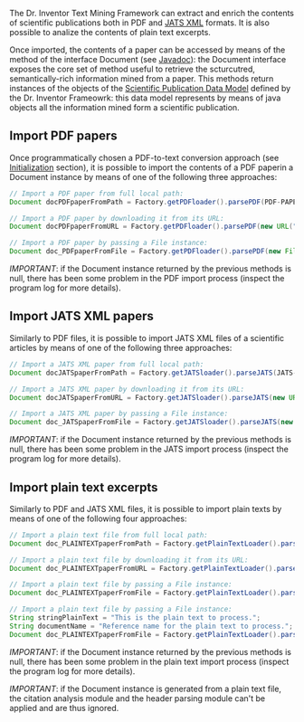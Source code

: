 The Dr. Inventor Text Mining Framework can extract and enrich the contents of scientific publications both in PDF and [JATS XML](https://jats.nlm.nih.gov/publishing/tag-library/1.1/index.html) formats. It is also possible to analize the contents of plain text excerpts.

Once imported, the contents of a paper can be accessed by means of the method of the interface Document (see [Javadoc](http://scientmin-fe-lastus.s.upf.edu/drinventor/doc/)): the Document interface exposes the core set of method useful to retrieve the scturcutred, semantically-rich information mined from a paper. This methods return instances of the objects of the [Scientific Publication Data Model](ScuPubDataModel) defined by the Dr. Inventor Frameowrk: this data model represents by means of java objects all the information mined form a scientific publication.


## Import PDF papers
Once programmatically chosen a PDF-to-text conversion approach (see [Initialization](Initialize) section), it is possible to import the contents of a PDF paperin a Document instance by means of one of the following three approaches:
```java
// Import a PDF paper from full local path:
Document docPDFpaperFromPath = Factory.getPDFloader().parsePDF(PDF-PAPER-LOCAL-FILE-PATH);

// Import a PDF paper by downloading it from its URL:
Document docPDFpaperFromURL = Factory.getPDFloader().parsePDF(new URL("http://www2007.org/workshops/paper_45.pdf"));

// Import a PDF paper by passing a File instance:
Document doc_PDFpaperFromFile = Factory.getPDFloader().parsePDF(new File(PDF-PAPER-LOCAL-FILE-PATH));
```  

*IMPORTANT*: if the Document instance returned by the previous methods is null, there has been some problem in the PDF import process (inspect the program log for more details).


## Import JATS XML papers
Similarly to PDF files, it is possible to import JATS XML files of a scientific articles by means of one of the following three approaches:
```java
// Import a JATS XML paper from full local path:
Document docJATSpaperFromPath = Factory.getJATSloader().parseJATS(JATS-PAPER-LOCAL-FILE-PATH);

// Import a JATS XML paper by downloading it from its URL:
Document docJATSpaperFromURL = Factory.getJATSloader().parseJATS(new URL("http://journals.plos.org/plosone/article/asset?id=10.1371/journal.pone.0141854.XML&download="));

// Import a JATS XML paper by passing a File instance:
Document doc_JATSpaperFromFile = Factory.getJATSloader().parseJATS(new File(JATS-PAPER-LOCAL-FILE-PATH));
```  

*IMPORTANT*: if the Document instance returned by the previous methods is null, there has been some problem in the JATS import process (inspect the program log for more details).



## Import plain text excerpts
Similarly to PDF and JATS XML files, it is possible to import plain texts by means of one of the following four approaches:
```java
// Import a plain text file from full local path:
Document doc_PLAINTEXTpaperFromPath = Factory.getPlainTextLoader().parsePlainText(PLAIN-TEXT-LOCAL-FILE-PATH);

// Import a plain text file by downloading it from its URL:
Document doc_PLAINTEXTpaperFromURL = Factory.getPlainTextLoader().parsePlainText(new URL("http://myexample.com/plainText.txt"));

// Import a plain text file by passing a File instance:
Document doc_PLAINTEXTpaperFromFile = Factory.getPlainTextLoader().parsePlainText(new File(PLAIN-TEXT-LOCAL-FILE-PATH));

// Import a plain text file by passing a File instance:
String stringPlainText = "This is the plain text to process.";
String documentName = "Reference name for the plain text to process.";
Document doc_PLAINTEXTpaperFromFile = Factory.getPlainTextLoader().parseString(stringPlainText, documentName);
```  

*IMPORTANT*: if the Document instance returned by the previous methods is null, there has been some problem in the plain text import process (inspect the program log for more details).

*IMPORTANT*: if the Document instance is generated from a plain text file, the citation analysis module and the header parsing module can't be applied and are thus ignored.

